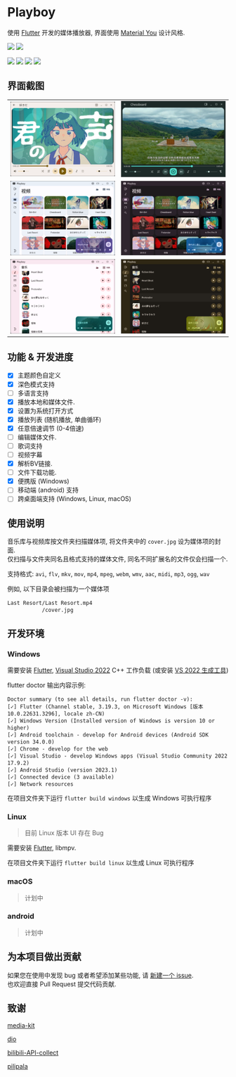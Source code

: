 # Playboy

使用 [Flutter](https://flutter.dev/) 开发的媒体播放器, 界面使用 [Material You](https://m3.material.io/) 设计风格.

<img src="https://m3-markdown-badges.vercel.app/stars/7/2/Playboy-Player/Playboy">
<img src="https://m3-markdown-badges.vercel.app/issues/1/2/Playboy-Player/Playboy">

![](https://ziadoua.github.io/m3-Markdown-Badges/badges/Windows/windows3.svg)
![](https://ziadoua.github.io/m3-Markdown-Badges/badges/Linux/linux3.svg)
![](https://ziadoua.github.io/m3-Markdown-Badges/badges/macOS/macos3.svg)
![](https://ziadoua.github.io/m3-Markdown-Badges/badges/Android/android3.svg)

## 界面截图

<table>
  <tr>
    <td>
      <img src='./screenshots/screenshot4.png'>
    </td>
    <td>
      <img src='./screenshots/screenshot1.png'>
    </td>
  </tr>
  <tr>
    <td>
      <img src='./screenshots/screenshot5.png'>
    </td>
    <td>
      <img src='./screenshots/screenshot2.png'>
    </td>
  </tr>
  <tr>
    <td>
      <img src='./screenshots/screenshot6.png'>
    </td>
    <td>
      <img src='./screenshots/screenshot3.png'>
    </td>
  </tr>
</table>

## 功能 & 开发进度

- [x] 主题颜色自定义
- [x] 深色模式支持
- [ ] 多语言支持
- [x] 播放本地和媒体文件.
- [x] 设置为系统打开方式
- [x] 播放列表 (随机播放, 单曲循环)
- [x] 任意倍速调节 (0-4倍速)
- [ ] 编辑媒体文件.
- [ ] 歌词支持
- [ ] 视频字幕
- [x] 解析BV链接.
- [ ] 文件下载功能.
- [x] 便携版 (Windows)
- [ ] 移动端 (android) 支持
- [ ] 跨桌面端支持 (Windows, Linux, macOS)

## 使用说明

音乐库与视频库按文件夹扫描媒体项, 将文件夹中的 `cover.jpg` 设为媒体项的封面.  
仅扫描与文件夹同名且格式支持的媒体文件, 同名不同扩展名的文件仅会扫描一个.

支持格式: `avi`, `flv`, `mkv`, `mov`, `mp4`, `mpeg`, `webm`, `wmv`, `aac`, `midi`, `mp3`, `ogg`, `wav`

例如, 以下目录会被扫描为一个媒体项

```
Last Resort/Last Resort.mp4
           /cover.jpg
```

## 开发环境

### Windows

需要安装 [Flutter](https://docs.flutter.dev/get-started/install/windows/desktop?tab=vscode), [Visual Studio 2022](https://visualstudio.microsoft.com/zh-hans/downloads/) C++ 工作负载 (或安装 [VS 2022 生成工具](https://aka.ms/vs/17/release/vs_BuildTools.exe))

flutter doctor 输出内容示例:

```
Doctor summary (to see all details, run flutter doctor -v):
[✓] Flutter (Channel stable, 3.19.3, on Microsoft Windows [版本 10.0.22631.3296], locale zh-CN)
[✓] Windows Version (Installed version of Windows is version 10 or higher)
[✓] Android toolchain - develop for Android devices (Android SDK version 34.0.0)
[✓] Chrome - develop for the web
[✓] Visual Studio - develop Windows apps (Visual Studio Community 2022 17.9.2)
[✓] Android Studio (version 2023.1)
[✓] Connected device (3 available)
[✓] Network resources
```

在项目文件夹下运行 `flutter build windows` 以生成 Windows 可执行程序

### Linux

> 目前 Linux 版本 UI 存在 Bug

需要安装 [Flutter](https://docs.flutter.dev/get-started/install/linux), libmpv.

在项目文件夹下运行 `flutter build linux` 以生成 Linux 可执行程序

### macOS

> 计划中

### android

> 计划中

## 为本项目做出贡献

如果您在使用中发现 bug 或者希望添加某些功能, 请 [新建一个 issue](https://github.com/Playboy-Player/Playboy/issues/new).  
也欢迎直接 Pull Request 提交代码贡献.

## 致谢

[media-kit](https://github.com/media-kit/media-kit)

[dio](https://github.com/cfug/dio)

[bilibili-API-collect](https://github.com/SocialSisterYi/bilibili-API-collect)

[pilipala](https://github.com/guozhigq/pilipala)